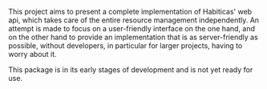 This project aims to present a complete implementation of Habiticas' web api, which takes care of the entire resource management independently. An attempt is made to focus on a user-friendly interface on the one hand, and on the other hand to provide an implementation that is as server-friendly as possible, without developers, in particular for larger projects, having to worry about it.

This package is in its early stages of development and is not yet ready for use. 
